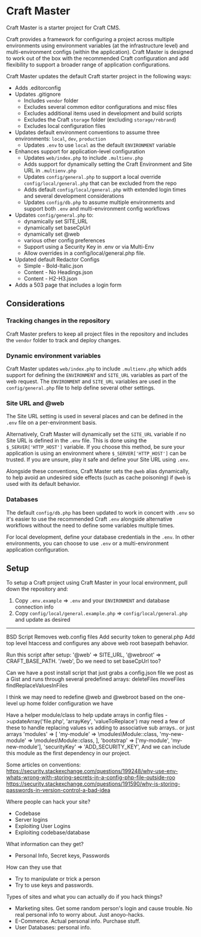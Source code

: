 # Craft Master

Craft Master is a starter project for Craft CMS. 

Craft provides a framework for configuring a project across multiple environments using environment variables (at the infrastructure level) and multi-environment configs (within the application). Craft Master is designed to work out of the box with the recommended Craft configuration and add flexibility to support a broader range of application configurations.

Craft Master updates the default Craft starter project in the following ways:

- Adds .editorconfig
- Updates .gitignore
    - Includes `vendor` folder
    - Excludes several common editor configurations and misc files
    - Excludes additional items used in development and build scripts
    - Excludes the Craft `storage` folder (excluding `storage/rebrand`)
    - Excludes local configuration files
- Updates default environment conventions to assume three environments: `local`, `dev`, `production`    
    - Updates `.env` to use `local` as the default `ENVIRONMENT` variable
- Enhances support for application-level configuration
    - Updates `web/index.php` to include `.multienv.php` 
    - Adds support for dynamically setting the Craft Environment and Site URL in `.multienv.php` 
    - Updates `config/general.php` to support a local override `config/local/general.php` that can be excluded from the repo
    - Adds default `config/local/general.php` with extended login times and several development considerations
    - Updates `config/db.php` to assume multiple environments and support both `.env` and multi-environment config workflows
- Updates `config/general.php` to:
    - dynamically set SITE_URL
    - dynamically set baseCpUrl
    - dynamically set @web
    - various other config preferences
    - Support using a Security Key in .env or via Multi-Env
    - Allow overrides in a config/local/general.php file.
- Updated default Redactor Configs
    - Simple - Bold-Italic.json
    - Content - No Headings.json
    - Content - H2-H3.json   
- Adds a 503 page that includes a login form

## Considerations

### Tracking changes in the repository

Craft Master prefers to keep all project files in the repository and includes the `vendor` folder to track and deploy changes.

### Dynamic environment variables

Craft Master updates `web/index.php` to include `.multienv.php` which adds support for defining the `ENVIRONMENT` and `SITE_URL` variables as part of the web request. The `ENVIRONMENT` and `SITE_URL` variables are used in the `config/general.php` file to help define several other settings.

### Site URL and @web

The Site URL setting is used in several places and can be defined in the `.env` file on a per-environment basis.  

Alternatively, Craft Master will dynamically set the `SITE_URL` variable if no Site URL is defined in the `.env` file. This is done using the `$_SERVER['HTTP_HOST']` variable. If you choose this method, be sure your application is using an environment where `$_SERVER['HTTP_HOST']` can be trusted. If you are unsure, play it safe and define your Site URL using `.env`.

Alongside these conventions, Craft Master sets the `@web` alias dynamically, to help avoid an undesired side effects (such as cache poisoning) if `@web` is used with its default behavior. 

### Databases

The default `config/db.php` has been updated to work in concert with `.env` so it's easier to use the recommended Craft `.env` alongside alternative workflows without the need to define some variables multiple times. 

For local development, define your database credentials in the `.env`. In other environments, you can choose to use `.env` or a multi-environment application configuration.

## Setup

To setup a Craft project using Craft Master in your local environment, pull down the repository and:

1. Copy `.env.example` => `.env` and your `ENVIRONMENT` and database connection info
2. Copy `config/local/general.example.php` => `config/local/general.php` and update as desired





----

BSD Script
    Removes web.config files
    Add security token to general.php
    Add top level htaccess and configures any above web root basepath behavior.

Run this script after setup:
    '@web' => SITE_URL,
    '@webroot' => CRAFT_BASE_PATH. '/web',
    Do we need to set baseCpUrl too?

Can we have a post install script that just grabs a config.json file we post as a Gist and runs through several predefined arrays:
    deleteFiles
    moveFiles
    findReplaceValuesInFiles
    
I think we may need to redefine @web and @webroot based on the one-level up home folder configuration we have

Have a helper module/class to help update arrays in config files
	->updateArray('file.php', 'arrayKey', 'valueToReplace')
	may need a few of these to handle replacing values vs adding to associative sub arrays.. or just arrays
		'modules' => [
		    'my-module' => \modules\Module::class,
		    'my-new-module' => \modules\Module::class,
		],
		'bootstrap' => ['my-module', 'my-new-module'],
		'securityKey' => 'ADD_SECURITY_KEY',
	And we can include this module as the first dependency in our project.



Some articles on conventions:
https://security.stackexchange.com/questions/199248/why-use-env-whats-wrong-with-storing-secrets-in-a-config-php-file-outside-roo
https://security.stackexchange.com/questions/191590/why-is-storing-passwords-in-version-control-a-bad-idea

Where people can hack your site?
- Codebase
- Server logins
- Exploiting User Logins
- Exploiting codebase/database

What information can they get?
- Personal Info, Secret keys, Passwords

How can they use that
- Try to manipulate or trick a person
- Try to use keys and passwords.

Types of sites and what you can actually do if you hack things?
- Marketing sites. Get some random person's login and cause trouble. No real personal info to worry about. Just anoyo-hacks.
- E-Commerce. Actual personal info. Purchase stuff.
- User Databases: personal info.
